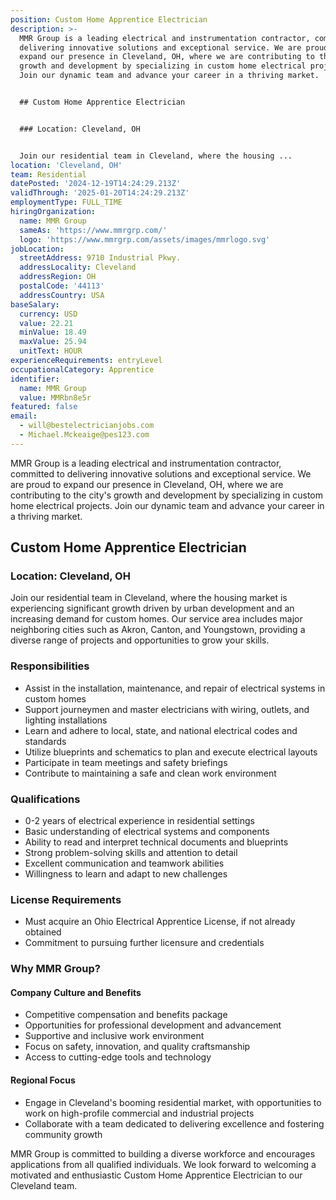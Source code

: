 ```yaml
---
position: Custom Home Apprentice Electrician
description: >-
  MMR Group is a leading electrical and instrumentation contractor, committed to
  delivering innovative solutions and exceptional service. We are proud to
  expand our presence in Cleveland, OH, where we are contributing to the city's
  growth and development by specializing in custom home electrical projects.
  Join our dynamic team and advance your career in a thriving market.


  ## Custom Home Apprentice Electrician


  ### Location: Cleveland, OH


  Join our residential team in Cleveland, where the housing ...
location: 'Cleveland, OH'
team: Residential
datePosted: '2024-12-19T14:24:29.213Z'
validThrough: '2025-01-20T14:24:29.213Z'
employmentType: FULL_TIME
hiringOrganization:
  name: MMR Group
  sameAs: 'https://www.mmrgrp.com/'
  logo: 'https://www.mmrgrp.com/assets/images/mmrlogo.svg'
jobLocation:
  streetAddress: 9710 Industrial Pkwy.
  addressLocality: Cleveland
  addressRegion: OH
  postalCode: '44113'
  addressCountry: USA
baseSalary:
  currency: USD
  value: 22.21
  minValue: 18.49
  maxValue: 25.94
  unitText: HOUR
experienceRequirements: entryLevel
occupationalCategory: Apprentice
identifier:
  name: MMR Group
  value: MMRbn8e5r
featured: false
email:
  - will@bestelectricianjobs.com
  - Michael.Mckeaige@pes123.com
---
```




MMR Group is a leading electrical and instrumentation contractor, committed to delivering innovative solutions and exceptional service. We are proud to expand our presence in Cleveland, OH, where we are contributing to the city's growth and development by specializing in custom home electrical projects. Join our dynamic team and advance your career in a thriving market.

## Custom Home Apprentice Electrician

### Location: Cleveland, OH

Join our residential team in Cleveland, where the housing market is experiencing significant growth driven by urban development and an increasing demand for custom homes. Our service area includes major neighboring cities such as Akron, Canton, and Youngstown, providing a diverse range of projects and opportunities to grow your skills.

### Responsibilities

- Assist in the installation, maintenance, and repair of electrical systems in custom homes
- Support journeymen and master electricians with wiring, outlets, and lighting installations
- Learn and adhere to local, state, and national electrical codes and standards
- Utilize blueprints and schematics to plan and execute electrical layouts
- Participate in team meetings and safety briefings
- Contribute to maintaining a safe and clean work environment

### Qualifications

- 0-2 years of electrical experience in residential settings
- Basic understanding of electrical systems and components
- Ability to read and interpret technical documents and blueprints
- Strong problem-solving skills and attention to detail
- Excellent communication and teamwork abilities
- Willingness to learn and adapt to new challenges

### License Requirements

- Must acquire an Ohio Electrical Apprentice License, if not already obtained
- Commitment to pursuing further licensure and credentials

### Why MMR Group?

#### Company Culture and Benefits

- Competitive compensation and benefits package
- Opportunities for professional development and advancement
- Supportive and inclusive work environment
- Focus on safety, innovation, and quality craftsmanship
- Access to cutting-edge tools and technology

#### Regional Focus

- Engage in Cleveland's booming residential market, with opportunities to work on high-profile commercial and industrial projects
- Collaborate with a team dedicated to delivering excellence and fostering community growth

MMR Group is committed to building a diverse workforce and encourages applications from all qualified individuals. We look forward to welcoming a motivated and enthusiastic Custom Home Apprentice Electrician to our Cleveland team.